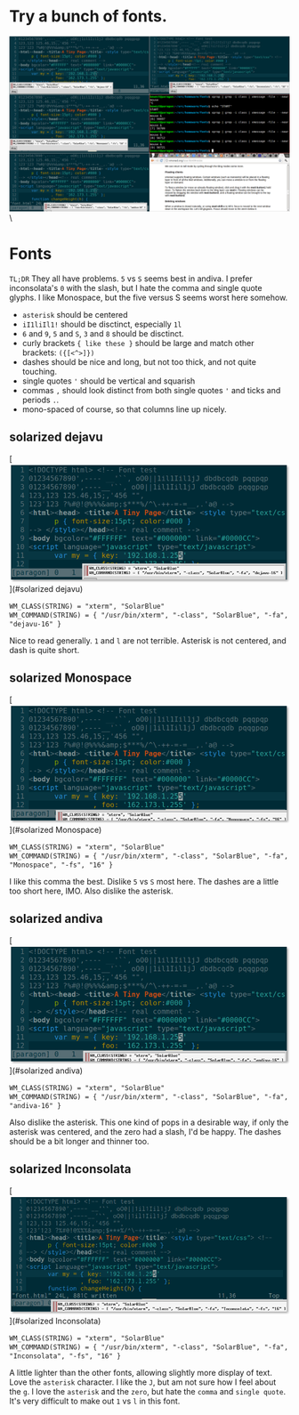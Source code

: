 
# Try a bunch of fonts.

[![solarized font test](https://github.com/bewest/homeware/raw/master/fonts/font-test-2012-09-22.png)](#fonts)\

# Fonts

`TL;DR` They all have problems.  `5` vs `S` seems best in andiva.  I
prefer inconsolata's `0` with the slash, but I hate the comma and
single quote glyphs.  I like Monospace, but the five versus S seems
worst here somehow.

* `asterisk` should be centered
* `iI1liIl1!` should be disctinct, especially `1l`
* `6` and `9`, `5` and `S`, `3` and `8` should be disctinct.
* curly brackets `{ like these }` should be large and match other
  brackets: `({[<^>]})`
* dashes should be nice and long, but not too thick, and not quite
  touching.
* single quotes `'` should be vertical and squarish
* commas `,` should look distinct from both single quotes `'` and
  ticks and periods `.`.
* mono-spaced of course, so that columns line up nicely.

## solarized dejavu

[![dejavu-16](https://github.com/bewest/homeware/raw/master/fonts/font-dejavu-16.png)](#solarized dejavu)

```
WM_CLASS(STRING) = "xterm", "SolarBlue"
WM_COMMAND(STRING) = { "/usr/bin/xterm", "-class", "SolarBlue", "-fa", "dejavu-16" }
```

Nice to read generally.  `1` and `l` are not terrible.  Asterisk is
not centered, and dash is quite short.

## solarized Monospace

[![monospace-16](https://github.com/bewest/homeware/raw/master/fonts/font-monospace-16.png)](#solarized Monospace)

```
WM_CLASS(STRING) = "xterm", "SolarBlue"
WM_COMMAND(STRING) = { "/usr/bin/xterm", "-class", "SolarBlue", "-fa", "Monospace", "-fs", "16" }
```

I like this comma the best.  Dislike `5` vs `S` most here.  The dashes
are a little too short here, IMO.  Also dislike the asterisk.

## solarized andiva

[![andiva-16](https://github.com/bewest/homeware/raw/master/fonts/font-andiva-16.png)](#solarized andiva)

```
WM_CLASS(STRING) = "xterm", "SolarBlue"
WM_COMMAND(STRING) = { "/usr/bin/xterm", "-class", "SolarBlue", "-fa", "andiva-16" }
```
Also dislike the asterisk.  This one kind of pops in a desirable way,
if only the asterisk was centered, and the zero had a slash, I'd be
happy.  The dashes should be a bit longer and thinner too.

## solarized Inconsolata

[![inconsolata-16](https://github.com/bewest/homeware/raw/master/fonts/font-inconsolata-16.png)](#solarized Inconsolata)

```
WM_CLASS(STRING) = "xterm", "SolarBlue"
WM_COMMAND(STRING) = { "/usr/bin/xterm", "-class", "SolarBlue", "-fa", "Inconsolata", "-fs", "16" }
```
A little lighter than the other fonts, allowing slightly more display
of text.  Love the `asterisk` character.
I like the `J`, but am not sure how I feel about the `g`.  I love the
`asterisk` and the `zero`, but hate the `comma` and `single quote`.
It's very difficult to make out `1` vs `l` in this font.

